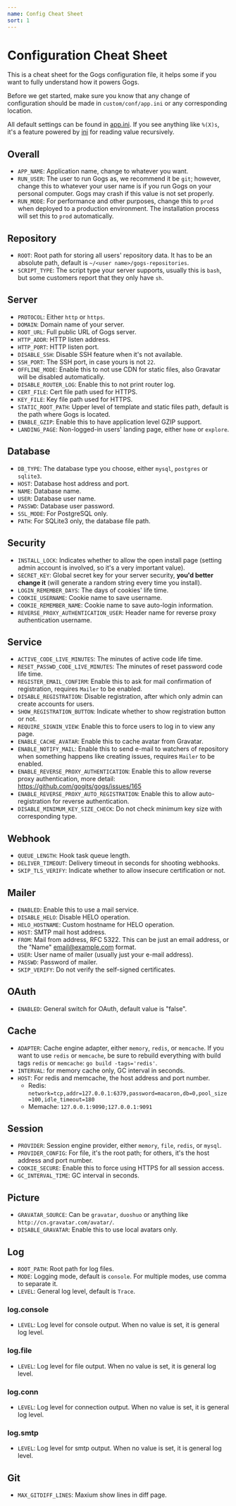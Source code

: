 ```yaml
---
name: Config Cheat Sheet
sort: 1
---
```


# Configuration Cheat Sheet

This is a cheat sheet for the Gogs configuration file, it helps some if you want to fully understand how it powers Gogs.

Before we get started, make sure you know that any change of configuration should be made in `custom/conf/app.ini` or any corresponding location.

All default settings can be found in [app.ini](https://github.com/gogits/gogs/blob/master/conf/app.ini). If you see anything like `%(X)s`, it's a feature powered by [ini](https://github.com/go-ini/ini/tree/v1#recursive-values) for reading value recursively.

## Overall

- `APP_NAME`: Application name, change to whatever you want.
- `RUN_USER`: The user to run Gogs as, we recommend it be `git`; however, change this to whatever your user name is if you run Gogs on your personal computer. Gogs may crash if this value is not set properly.
- `RUN_MODE`: For performance and other purposes, change this to `prod` when deployed to a production environment. The installation process will set this to `prod` automatically.

## Repository

- `ROOT`: Root path for storing all users' repository data. It has to be an absolute path, default is `~/<user name>/gogs-repositories`.
- `SCRIPT_TYPE`: The script type your server supports, usually this is `bash`, but some customers report that they only have `sh`.

## Server

- `PROTOCOL`: Either `http` or `https`.
- `DOMAIN`: Domain name of your server.
- `ROOT_URL`: Full public URL of Gogs server.
- `HTTP_ADDR`: HTTP listen address.
- `HTTP_PORT`: HTTP listen port.
- `DISABLE_SSH`: Disable SSH feature when it's not available.
- `SSH_PORT`: The SSH port, in case yours is not `22`.
- `OFFLINE_MODE`: Enable this to not use CDN for static files, also Gravatar will be disabled automatically.
- `DISABLE_ROUTER_LOG`: Enable this to not print router log.
- `CERT_FILE`: Cert file path used for HTTPS.
- `KEY_FILE`: Key file path used for HTTPS.
- `STATIC_ROOT_PATH`: Upper level of template and static files path, default is the path where Gogs is located.
- `ENABLE_GZIP`: Enable this to have application level GZIP support.
- `LANDING_PAGE`: Non-logged-in users' landing page, either `home` or `explore`.

## Database

- `DB_TYPE`: The database type you choose, either `mysql`, `postgres` or `sqlite3`.
- `HOST`: Database host address and port.
- `NAME`: Database name.
- `USER`: Database user name.
- `PASSWD`: Database user password.
- `SSL_MODE`: For PostgreSQL only.
- `PATH`: For SQLite3 only, the database file path.

## Security

- `INSTALL_LOCK`: Indicates whether to allow the open install page (setting admin account is involved, so it's a very important value).
- `SECRET_KEY`: Global secret key for your server security, **you'd better change it** (will generate a random string every time you install).
- `LOGIN_REMEMBER_DAYS`: The days of cookies' life time.
- `COOKIE_USERNAME`: Cookie name to save username.
- `COOKIE_REMEMBER_NAME`: Cookie name to save auto-login information.
- `REVERSE_PROXY_AUTHENTICATION_USER`: Header name for reverse proxy authentication username.

## Service

- `ACTIVE_CODE_LIVE_MINUTES`: The minutes of active code life time.
- `RESET_PASSWD_CODE_LIVE_MINUTES`: The minutes of reset password code life time.
- `REGISTER_EMAIL_CONFIRM`: Enable this to ask for mail confirmation of registration, requires `Mailer` to be enabled.
- `DISABLE_REGISTRATION`: Disable registration, after which only admin can create accounts for users.
- `SHOW_REGISTRATION_BUTTON`: Indicate whether to show registration button or not.
- `REQUIRE_SIGNIN_VIEW`: Enable this to force users to log in to view any page.
- `ENABLE_CACHE_AVATAR`: Enable this to cache avatar from Gravatar.
- `ENABLE_NOTIFY_MAIL`: Enable this to send e-mail to watchers of repository when something happens like creating issues, requires `Mailer` to be enabled.
- `ENABLE_REVERSE_PROXY_AUTHENTICATION`: Enable this to allow reverse proxy authentication, more detail: https://github.com/gogits/gogs/issues/165
- `ENABLE_REVERSE_PROXY_AUTO_REGISTRATION`: Enable this to allow auto-registration for reverse authentication.
- `DISABLE_MINIMUM_KEY_SIZE_CHECK`: Do not check minimum key size with corresponding type.

## Webhook

- `QUEUE_LENGTH`: Hook task queue length.
- `DELIVER_TIMEOUT`: Delivery timeout in seconds for shooting webhooks.
- `SKIP_TLS_VERIFY`: Indicate whether to allow insecure certification or not.

## Mailer

- `ENABLED`: Enable this to use a mail service.
- `DISABLE_HELO`: Disable HELO operation.
- `HELO_HOSTNAME`: Custom hostname for HELO operation.
- `HOST`: SMTP mail host address.
- `FROM`: Mail from address, RFC 5322. This can be just an email address, or the "Name" <email@example.com> format.
- `USER`: User name of mailer (usually just your e-mail address).
- `PASSWD`: Password of mailer.
- `SKIP_VERIFY`: Do not verify the self-signed certificates.

## OAuth

- `ENABLED`: General switch for OAuth, default value is "false".

## Cache

- `ADAPTER`: Cache engine adapter, either `memory`, `redis`, or `memcache`. If you want to use `redis` or `memcache`, be sure to rebuild everything with build tags `redis` or `memcache`: `go build -tags='redis'`.
- `INTERVAL`: for memory cache only, GC interval in seconds.
- `HOST`: For redis and memcache, the host address and port number.
    - Redis: `network=tcp,addr=127.0.0.1:6379,password=macaron,db=0,pool_size=100,idle_timeout=180`
    - Memache: `127.0.0.1:9090;127.0.0.1:9091`

## Session

- `PROVIDER`: Session engine provider, either `memory`, `file`, `redis`, or `mysql`.
- `PROVIDER_CONFIG`: For file, it's the root path; for others, it's the host address and port number.
- `COOKIE_SECURE`: Enable this to force using HTTPS for all session access.
- `GC_INTERVAL_TIME`: GC interval in seconds.

## Picture

- `GRAVATAR_SOURCE`: Can be `gravatar`, `duoshuo` or anything like `http://cn.gravatar.com/avatar/`.
- `DISABLE_GRAVATAR`: Enable this to use local avatars only.

## Log

- `ROOT_PATH`: Root path for log files.
- `MODE`: Logging mode, default is `console`. For multiple modes, use comma to separate it.
- `LEVEL`: General log level, default is `Trace`.

### log.console

- `LEVEL`: Log level for console output. When no value is set, it is general log level.

### log.file

- `LEVEL`: Log level for file output. When no value is set, it is general log level.

### log.conn

- `LEVEL`: Log level for connection output. When no value is set, it is general log level.

### log.smtp

- `LEVEL`: Log level for smtp output. When no value is set, it is general log level.

## Git

- `MAX_GITDIFF_LINES`: Maxium show lines in diff page.
